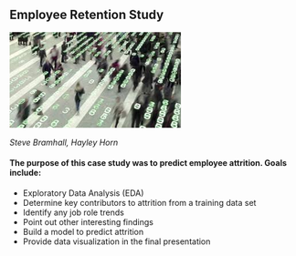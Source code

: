 ## Employee Retention Study     
![picture](./InputFiles/PeopleDataImage.jpg)

*Steve Bramhall, Hayley Horn*

#### The purpose of this case study was to predict employee attrition. Goals include:
- Exploratory Data Analysis (EDA)
- Determine key contributors to attrition from a training data set
- Identify any job role trends
- Point out other interesting findings
- Build a model to predict attrition
- Provide data visualization in the final presentation

